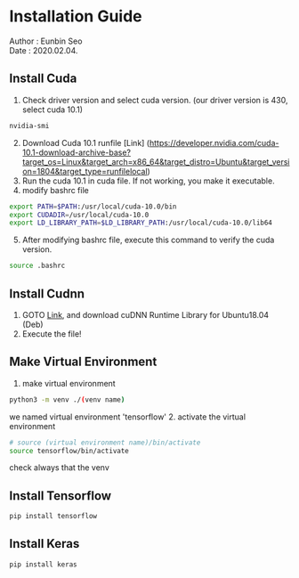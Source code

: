 # Installation Guide
Author : Eunbin Seo <br/>
Date : 2020.02.04.
## Install Cuda
1. Check driver version and select cuda version. (our driver version is 430, select cuda 10.1) <br/>
~~~bash
nvidia-smi
~~~
2. Download Cuda 10.1 runfile [Link] (https://developer.nvidia.com/cuda-10.1-download-archive-base?target_os=Linux&target_arch=x86_64&target_distro=Ubuntu&target_version=1804&target_type=runfilelocal)
3. Run the cuda 10.1 in cuda file. If not working, you make it executable.
4. modify bashrc file
~~~bash
export PATH=$PATH:/usr/local/cuda-10.0/bin
export CUDADIR=/usr/local/cuda-10.0
export LD_LIBRARY_PATH=$LD_LIBRARY_PATH:/usr/local/cuda-10.0/lib64
~~~
5. After modifying bashrc file, execute this command to verify the cuda version.
~~~bash
source .bashrc
~~~

## Install Cudnn
1. GOTO [Link](https://developer.nvidia.com/rdp/cudnn-download), and download cuDNN Runtime Library for Ubuntu18.04 (Deb)
2. Execute the file!

## Make Virtual Environment
1. make virtual environment
~~~ bash
python3 -m venv ./(venv name)
~~~
we named virtual environment 'tensorflow'
2. activate the virtual environment
~~~ bash
# source (virtual environment name)/bin/activate
source tensorflow/bin/activate 
~~~
check always that the venv 
## Install Tensorflow
~~~ bash
pip install tensorflow
~~~
## Install Keras
~~~ bash
pip install keras
~~~
